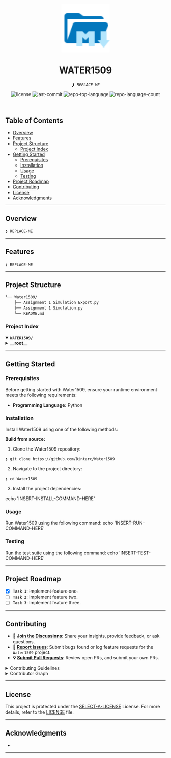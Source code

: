 <p align="center">
    <img src="https://raw.githubusercontent.com/PKief/vscode-material-icon-theme/ec559a9f6bfd399b82bb44393651661b08aaf7ba/icons/folder-markdown-open.svg" align="center" width="30%">
</p>
<p align="center"><h1 align="center">WATER1509</h1></p>
<p align="center">
	<em><code>❯ REPLACE-ME</code></em>
</p>
<p align="center">
	<img src="https://img.shields.io/github/license/Dintarc/Water1509?style=default&logo=opensourceinitiative&logoColor=white&color=055c90" alt="license">
	<img src="https://img.shields.io/github/last-commit/Dintarc/Water1509?style=default&logo=git&logoColor=white&color=055c90" alt="last-commit">
	<img src="https://img.shields.io/github/languages/top/Dintarc/Water1509?style=default&color=055c90" alt="repo-top-language">
	<img src="https://img.shields.io/github/languages/count/Dintarc/Water1509?style=default&color=055c90" alt="repo-language-count">
</p>
<p align="center"><!-- default option, no dependency badges. -->
</p>
<p align="center">
	<!-- default option, no dependency badges. -->
</p>
<br>

##  Table of Contents

- [ Overview](#-overview)
- [ Features](#-features)
- [ Project Structure](#-project-structure)
  - [ Project Index](#-project-index)
- [ Getting Started](#-getting-started)
  - [ Prerequisites](#-prerequisites)
  - [ Installation](#-installation)
  - [ Usage](#-usage)
  - [ Testing](#-testing)
- [ Project Roadmap](#-project-roadmap)
- [ Contributing](#-contributing)
- [ License](#-license)
- [ Acknowledgments](#-acknowledgments)

---

##  Overview

<code>❯ REPLACE-ME</code>

---

##  Features

<code>❯ REPLACE-ME</code>

---

##  Project Structure

```sh
└── Water1509/
    ├── Assignment 1 Simulation Export.py
    ├── Assignment 1 Simulation.py
    └── README.md
```


###  Project Index
<details open>
	<summary><b><code>WATER1509/</code></b></summary>
	<details> <!-- __root__ Submodule -->
		<summary><b>__root__</b></summary>
		<blockquote>
			<table>
			<tr>
				<td><b><a href='https://github.com/Dintarc/Water1509/blob/master/Assignment 1 Simulation Export.py'>Assignment 1 Simulation Export.py</a></b></td>
				<td><code>❯ REPLACE-ME</code></td>
			</tr>
			<tr>
				<td><b><a href='https://github.com/Dintarc/Water1509/blob/master/Assignment 1 Simulation.py'>Assignment 1 Simulation.py</a></b></td>
				<td><code>❯ REPLACE-ME</code></td>
			</tr>
			</table>
		</blockquote>
	</details>
</details>

---
##  Getting Started

###  Prerequisites

Before getting started with Water1509, ensure your runtime environment meets the following requirements:

- **Programming Language:** Python


###  Installation

Install Water1509 using one of the following methods:

**Build from source:**

1. Clone the Water1509 repository:
```sh
❯ git clone https://github.com/Dintarc/Water1509
```

2. Navigate to the project directory:
```sh
❯ cd Water1509
```

3. Install the project dependencies:

echo 'INSERT-INSTALL-COMMAND-HERE'



###  Usage
Run Water1509 using the following command:
echo 'INSERT-RUN-COMMAND-HERE'

###  Testing
Run the test suite using the following command:
echo 'INSERT-TEST-COMMAND-HERE'

---
##  Project Roadmap

- [X] **`Task 1`**: <strike>Implement feature one.</strike>
- [ ] **`Task 2`**: Implement feature two.
- [ ] **`Task 3`**: Implement feature three.

---

##  Contributing

- **💬 [Join the Discussions](https://github.com/Dintarc/Water1509/discussions)**: Share your insights, provide feedback, or ask questions.
- **🐛 [Report Issues](https://github.com/Dintarc/Water1509/issues)**: Submit bugs found or log feature requests for the `Water1509` project.
- **💡 [Submit Pull Requests](https://github.com/Dintarc/Water1509/blob/main/CONTRIBUTING.md)**: Review open PRs, and submit your own PRs.

<details closed>
<summary>Contributing Guidelines</summary>

1. **Fork the Repository**: Start by forking the project repository to your github account.
2. **Clone Locally**: Clone the forked repository to your local machine using a git client.
   ```sh
   git clone https://github.com/Dintarc/Water1509
   ```
3. **Create a New Branch**: Always work on a new branch, giving it a descriptive name.
   ```sh
   git checkout -b new-feature-x
   ```
4. **Make Your Changes**: Develop and test your changes locally.
5. **Commit Your Changes**: Commit with a clear message describing your updates.
   ```sh
   git commit -m 'Implemented new feature x.'
   ```
6. **Push to github**: Push the changes to your forked repository.
   ```sh
   git push origin new-feature-x
   ```
7. **Submit a Pull Request**: Create a PR against the original project repository. Clearly describe the changes and their motivations.
8. **Review**: Once your PR is reviewed and approved, it will be merged into the main branch. Congratulations on your contribution!
</details>

<details closed>
<summary>Contributor Graph</summary>
<br>
<p align="left">
   <a href="https://github.com{/Dintarc/Water1509/}graphs/contributors">
      <img src="https://contrib.rocks/image?repo=Dintarc/Water1509">
   </a>
</p>
</details>

---

##  License

This project is protected under the [SELECT-A-LICENSE](https://choosealicense.com/licenses) License. For more details, refer to the [LICENSE](https://choosealicense.com/licenses/) file.

---

##  Acknowledgments

- 
---
